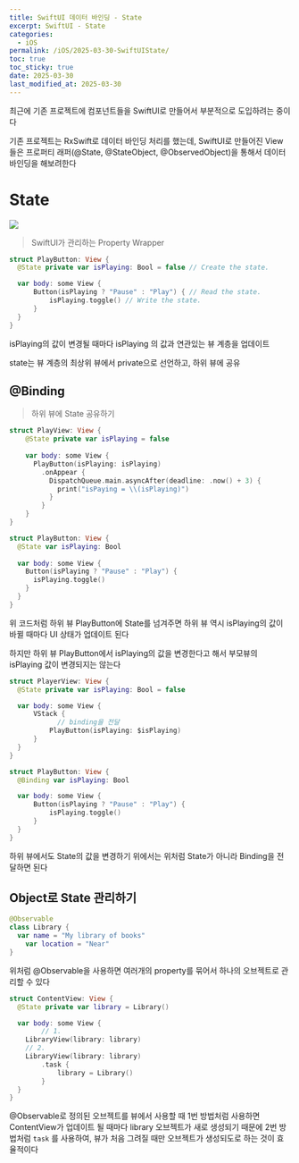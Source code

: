 ```yaml
---
title: SwiftUI 데이터 바인딩 - State
excerpt: SwiftUI - State
categories:
  - iOS
permalink: /iOS/2025-03-30-SwiftUIState/
toc: true
toc_sticky: true
date: 2025-03-30
last_modified_at: 2025-03-30
---
```

최근에 기존 프로젝트에 컴포넌트들을 SwiftUI로 만들어서 부분적으로 도입하려는 중이다

기존 프로젝트는 RxSwift로 데이터 바인딩 처리를 했는데, SwiftUI로 만들어진 View 들은 프로퍼티 래퍼(@State, @StateObject, @ObservedObject)을 통해서 데이터 바인딩을 해보려한다

# State

![]("https://github.com/user-attachments/assets/9198b3f8-43fd-4885-8965-25252f7b2303")

> SwiftUI가 관리하는 Property Wrapper

```swift
struct PlayButton: View {
  @State private var isPlaying: Bool = false // Create the state.

  var body: some View {
      Button(isPlaying ? "Pause" : "Play") { // Read the state.
          isPlaying.toggle() // Write the state.
      }
  }
}
```

isPlaying의 값이 변경될 때마다 isPlaying 의 값과 연관있는 뷰 계층을 업데이트

state는 뷰 계층의 최상위 뷰에서 private으로 선언하고, 하위 뷰에 공유

## @Binding

> 하위 뷰에 State 공유하기

```swift
struct PlayView: View {
	@State private var isPlaying = false
	
	var body: some View {
	  PlayButton(isPlaying: isPlaying)
	    .onAppear {
	      DispatchQueue.main.asyncAfter(deadline: .now() + 3) {
	        print("isPaying = \\(isPlaying)")
	      }
	    }
	}
}

struct PlayButton: View {
  @State var isPlaying: Bool
  
  var body: some View {
    Button(isPlaying ? "Pause" : "Play") {
      isPlaying.toggle()
    }
  }
}
```

위 코드처럼 하위 뷰 PlayButton에 State를 넘겨주면 하위 뷰 역시 isPlaying의 값이 바뀔 때마다 UI 상태가 업데이트 된다

하지만 하위 뷰 PlayButton에서 isPlaying의 값을 변경한다고 해서 부모뷰의 isPlaying 값이 변경되지는 않는다

```swift
struct PlayerView: View {
  @State private var isPlaying: Bool = false

  var body: some View {
      VStack {
	        // binding을 전달
          PlayButton(isPlaying: $isPlaying)
      }
  }
}

struct PlayButton: View {
  @Binding var isPlaying: Bool

  var body: some View {
      Button(isPlaying ? "Pause" : "Play") {
          isPlaying.toggle()
      }
  }
}
```

하위 뷰에서도 State의 값을 변경하기 위에서는 위처럼 State가 아니라 Binding을 전달하면 된다

## Object로 State 관리하기

```swift
@Observable
class Library {
  var name = "My library of books"
	var location = "Near"
}
```

위처럼 @Observable을 사용하면 여러개의 property를 묶어서 하나의 오브젝트로 관리할 수 있다

```swift
struct ContentView: View {
  @State private var library = Library()

  var body: some View {
		// 1.
    LibraryView(library: library)
    // 2.
    LibraryView(library: library)
	    .task {
		    library = Library()
	    }
  }
}
```

@Observable로 정의된 오브젝트를 뷰에서 사용할 때 1번 방법처럼 사용하면 ContentView가 업데이트 될 때마다 library 오브젝트가 새로 생성되기 때문에 2번 방법처럼 `task` 를 사용하여, 뷰가 처음 그려질 때만 오브젝트가 생성되도로 하는 것이 효율적이다